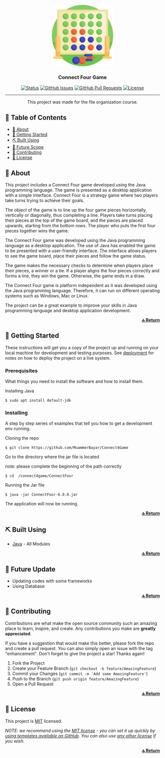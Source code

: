 <p align="center">
  <a href="" rel="noopener">
 <img width=200px height=200px src="ConnectFour/media/connect-four.png" alt="Project logo"></a>
</p>

<h3 align="center">Connect Four Game</h3>

<div align="center">

[![Status](https://img.shields.io/badge/status-active-success.svg)]()
[![GitHub Issues](https://img.shields.io/github/issues/MuammerBayar/Readme-Template)](https://github.com/MuammerBayar/readmeTemplate/issues)
[![GitHub Pull Requests](https://img.shields.io/github/issues-pr/MuammerBayar/Readme-Template)](https://github.com/MuammerBayar/readmeTemplate/pulls)
[![License](https://img.shields.io/github/license/MuammerBayar/Readme-Template?color=blue)](/LICENSE)

</div>

---

<p align="center"> This project was made for the file organization course.
    <br> 
</p>

## 📝 Table of Contents
- [🧐 About](#about)
- [🏁 Getting Started](#getting_started)
- [️️⛏️ Built Using](#built_using)
- [🚀 Future Scope](#future)
- [🤝 Contributing](#contributing)
- [📝 License](#license)

<!-- ABOUT -->

## 🧐 About <a name = "about"></a>
This project includes a Connect Four game developed using the Java programming language. The game is presented as a desktop application with a simple interface. Connect Four is a strategy game where two players take turns trying to achieve their goals.

The object of the game is to line up the four game pieces horizontally, vertically or diagonally, thus completing a line. Players take turns placing their pieces at the top of the game board, and the pieces are placed upwards, starting from the bottom rows. The player who puts the first four pieces together wins the game.

The Connect Four game was developed using the Java programming language as a desktop application. The use of Java has enabled the game to be presented with a user-friendly interface. The interface allows players to see the game board, place their pieces and follow the game status.

The game makes the necessary checks to determine when players place their pieces, a winner or a tie. If a player aligns the four pieces correctly and forms a line, they win the game. Otherwise, the game ends in a draw.

The Connect Four game is platform independent as it was developed using the Java programming language. Therefore, it can run on different operating systems such as Windows, Mac or Linux.

The project can be a great example to improve your skills in Java programming language and desktop application development.

<p align="right"> <a href="#top"><b>🔝 Return </b></a> </p>


<!-- GETTING STARTED -->

## 🏁 Getting Started <a name = "getting_started"></a>
These instructions will get you a copy of the project up and running on your local machine for development and testing purposes. See [deployment](#deployment) for notes on how to deploy the project on a live system.

### Prerequisites
What things you need to install the software and how to install them.

Installıng Java 
```
$ sudo apt install default-jdk
```

### Installing
A step by step series of examples that tell you how to get a development env running.

Cloning the repo
```
$ git clone https://github.com/MuammerBayar/Connect4Game
```

Go to the directory where the jar file is located
<p> note: please complete the beginning of the path correctly </p>

```
$ cd  /connect4game/ConnectFour 
```

Running the Jar file

```
$ java -jar ConnectFour-6.0.0.jar
```

The application will now be running.

<p align="right"> <a href="#top"><b>🔝 Return </b></a> </p>


<!-- BUILT USING -->

## ⛏️ Built Using <a name = "built_using"></a>
- [Java](https://www.java.com/) - All Modules

<p align="right"> <a href="#top"><b>🔝 Return </b></a> </p>


<!-- FUTURE UPDATE -->

## 🚀 Future Update <a name = "future"></a>
- Updating codes with some frameworks
- Using Database

<p align="right"> <a href="#top"><b>🔝 Return </b></a> </p>


<!-- CONTRIBUTING -->

## 🤝 Contributing  <a name = "contributing"></a>

Contributions are what make the open source community such an amazing place to learn, inspire, and create. Any contributions you make are **greatly appreciated**.

If you have a suggestion that would make this better, please fork the repo and create a pull request. You can also simply open an issue with the tag "enhancement".
Don't forget to give the project a star! Thanks again!

1. Fork the Project
2. Create your Feature Branch (`git checkout -b feature/AmazingFeature`)
3. Commit your Changes (`git commit -m 'Add some AmazingFeature'`)
4. Push to the Branch (`git push origin feature/AmazingFeature`)
5. Open a Pull Request

<p align="right"> <a href="#top"><b>🔝 Return </b></a> </p>


<!-- LICENSE -->

## 📝 License <a name="license"></a>

This project is [MIT](./LICENSE) licensed.

_NOTE: we recommend using the [MIT license](https://choosealicense.com/licenses/mit/) - you can set it up quickly by [using templates available on GitHub](https://docs.github.com/en/communities/setting-up-your-project-for-healthy-contributions/adding-a-license-to-a-repository). You can also use [any other license](https://choosealicense.com/licenses/) if you wish._

<p align="right"> <a href="#top"><b>🔝 Return </b></a> </p>
